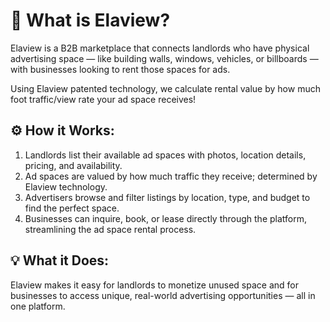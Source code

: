 # 📌 What is Elaview?

 Elaview is a B2B marketplace that connects landlords who have physical advertising space — like building walls, windows, vehicles, or billboards — with businesses looking to rent those spaces for ads.
 
 Using Elaview patented technology, we calculate rental value by how much foot traffic/view rate your ad space receives!

## :gear: How it Works:

1. Landlords list their available ad spaces with photos, location details, pricing, and availability.
2. Ad spaces are valued by how much traffic they receive; determined by Elaview technology.
3. Advertisers browse and filter listings by location, type, and budget to find the perfect space.
4. Businesses can inquire, book, or lease directly through the platform, streamlining the ad space rental process.


## :bulb: What it Does:
Elaview makes it easy for landlords to monetize unused space and for businesses to access unique, real-world advertising opportunities — all in one platform.
